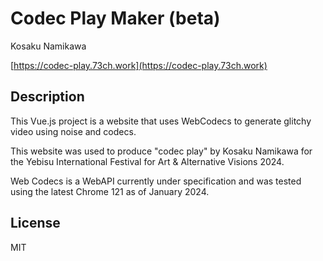 # Codec Play Maker (beta)

Kosaku Namikawa

[https://codec-play.73ch.work](https://codec-play.73ch.work)

## Description

This Vue.js project is a website that uses WebCodecs to generate glitchy video using noise and codecs.

This website was used to produce "codec play" by Kosaku Namikawa for the Yebisu International Festival for Art &
Alternative Visions 2024.

Web Codecs is a WebAPI currently under specification and was tested using the latest Chrome 121 as of January 2024.

## License

MIT

